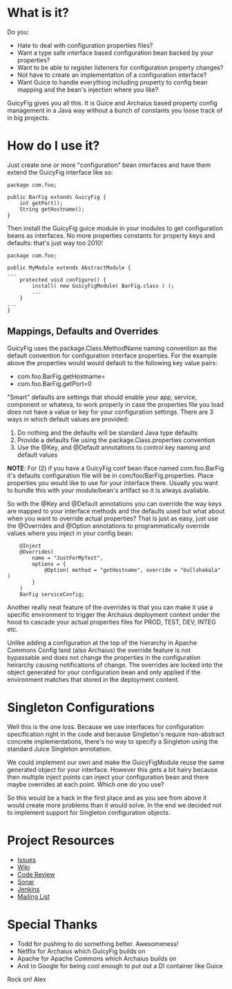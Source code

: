 # What is it?

Do you:

* Hate to deal with configuration properties files?
* Want a type safe interface based configuration bean backed by your properties?
* Want to be able to register listeners for configuration property changes?
* Not have to create an implementation of a configuration interface?
* Want Guice to handle everything including property to config bean mapping
  and the bean's injection where you like?

GuicyFig gives you all this. It is Guice and Archaius based property config 
management in a Java way without a bunch of constants you loose track of in
big projects. 

# How do I use it?

Just create one or more "configuration" bean interfaces and have them extend the
GuicyFig interface like so:

~~~~~~~~
package com.foo;

public BarFig extends GuicyFig {
    int getPort();
    String getHostname();
}
~~~~~~~~

Then install the GuicyFig guice module in your modules to
get configuration beans as interfaces. No  more properties constants for 
property keys and defaults: that's just way too 2010! 

~~~~~~~~
package com.foo;

public MyModule extends AbstractModule {
...
    protected void configure() {
        install( new GuicyFigModule( BarFig.class ) );
        ...
    }
...
}
~~~~~~~~

## Mappings, Defaults and Overrides

GuicyFig uses the package.Class.MethodName naming convention as the default 
convention for configuration interface properties. For the example above the
properties would would default to the following key value pairs:

  * com.foo.BarFig.getHostname=
  * com.foo.BarFig.getPort=0

"Smart" defaults are settings that should enable your app, service, component
or whateva, to work properly in case the properties file you load does not have
a value or key for your configuration settings. There are 3 ways in which 
default values are provided:

1. Do nothing and the defaults will be standard Java type defaults
2. Provide a defaults file using the package.Class.properties convention
3. Use the @Key, and @Default annotations to control key naming and default
   values

**NOTE**: For (2) if you have a GuicyFig conf bean iface named com.foo.BarFig
it's defaults configuration file will be in com/foo/BarFig.properties. Place 
properties you would like to use for your interface there. Usually you want to
bundle this with your module/bean's artifact so it is always avaliable.

So with the @Key and @Default annotations you can override the way keys are
mapped to your interface methods and the defaults used but what about when
you want to override actual properties? That is just as easy, just use the 
@Overrides and @Option annotations to programmatically override values where
you inject in your config bean:

~~~~~~~
    @Inject
    @Overrides(
        name = "JustForMyTest",
        options = {
            @Option( method = "getHostname", override = "bullshakala" )
        }
    )
    BarFig serviceConfig;
~~~~~~~

Another really neat feature of the overrides is that you can make it
use a specific environment to trigger the Archaius deployment context under the
hood to cascade your actual properties files for PROD, TEST, DEV, INTEG etc.

Unlike adding a configuration at the top of the hierarchy in Apache 
Commons Config land (also Archaius) the override feature is not bypassable
and does not change the properties in the configuration heirarchy causing
notifications of change. The overrides are locked into the object generated
for your configuration bean and only applied if the environment matches 
that stored in the deployment content.

# Singleton Configurations

Well this is the one loss. Because we use interfaces for configuration 
specification right in the code and because Singleton's require non-abstract
concrete implementations, there's no way to specify a Singleton using 
the standard Juice Singleton annotation. 

We could implement our own and make the GuicyFigModule reuse the same 
generated object for your interface. However this gets a bit hairy because
then multiple inject points can inject your configuration bean and there
maybe overrides at each point. Which one do you use?

So this would be a hack in the first place and as you see from above it 
would create more problems than it would solve. In the end we decided not
to implement support for Singleton configuration objects.

# Project Resources

* [Issues](https://jira.safehaus.org/browse/GFIG)
* [Wiki](http://confluence.safehaus.org/display/GFIG/GuicyFig)
* [Code Review](http://crucible.safehaus.org/project/GFIG)
* [Sonar](http://sonar.safehaus.org/dashboard/index/org.safehaus.guicyfig:guicyfig)
* [Jenkins](http://jenkins.safehaus.org/job/GuicyFig/)
* [Mailing List](mailto:guicyfig@safehaus.org)

# Special Thanks

* Todd for pushing to do something better. Awesomeness!
* Netflix for Archaius which GuicyFig builds on
* Apache for Apache Commons which Archaius builds on
* And to Google for being cool enough to put out a DI container like Guice

Rock on!
Alex
